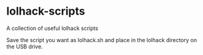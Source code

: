 # lolhack-scripts
A collection of useful lolhack scripts

Save the script you want as lolhack.sh and place in the lolhack directory on the USB drive.
